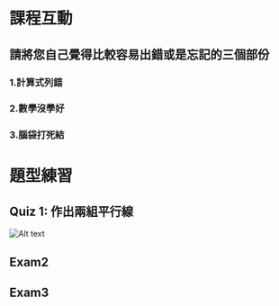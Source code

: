 # 課程互動
## 請將您自己覺得比較容易出錯或是忘記的三個部份
### 1.計算式列錯
### 2.數學沒學好
### 3.腦袋打死結

# 題型練習

## Quiz 1: 作出兩組平行線
![Alt text]([https://github.com/weiman152/StarsView/blob/master/ScreenShots/1.png](https://github.com/Allson-TA/-H1340010-/blob/main/Photo/Quiz%201.png)https://github.com/Allson-TA/-H1340010-/blob/main/Photo/Quiz%201.png)


## Exam2

## Exam3
